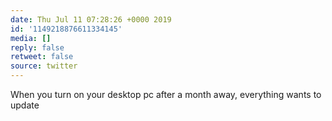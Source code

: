 ```yaml
---
date: Thu Jul 11 07:28:26 +0000 2019
id: '1149218876611334145'
media: []
reply: false
retweet: false
source: twitter
---
```


When you turn on your desktop pc after a month away, everything wants to update
